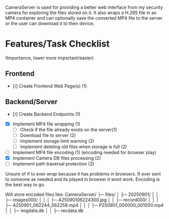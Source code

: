 CameraServer is used for providing a better web interface from my security camera for exploring the files stored on it. It also wraps a H.265 file in an MP4 container and can optionally save the converted MP4 file to the server or the user can download it to their device.

# Features/Task Checklist
 (Importance, lower more important/easier)
## Frontend
- [/] Create Frontend Web Page(s) (1) 
## Backend/Server
- [/] Create Backend Endpoints (1)
- [X] Implement MP4 file wrapping (1)
    - [ ] Check if the file already exists on the server(1)
    - [ ] Download file to server (2)
    - [ ] Implement storage limit warning (2)
    - [ ] Implement deleting old files when storage is full (2)
- [ ] Implement MP4 file encoding (1) (encoding needed for browser play)
- [X] Implement Camera DB files processing (2)
- [ ] Implement path traversal protection (2)

Unsure of if to ever wrap because it has problems in browsers. If ever sent to someone as needed and its played in browser it wont work.
Encoding is the best way to go.

Will store encoded files like:
CameraServer/
├─ files/
│  ├─ 20250901/
│  │  ├─ images000/
│  │  │  ├─ A25090106224300.jpg
│  │  ├─ record000/
│  │  │  ├─ A250901_062244_062258.mp4
│  │  │  ├─ P250901_000000_001000.mp4
│  │  ├─ imgdata.db
│  │  ├─ recdata.db